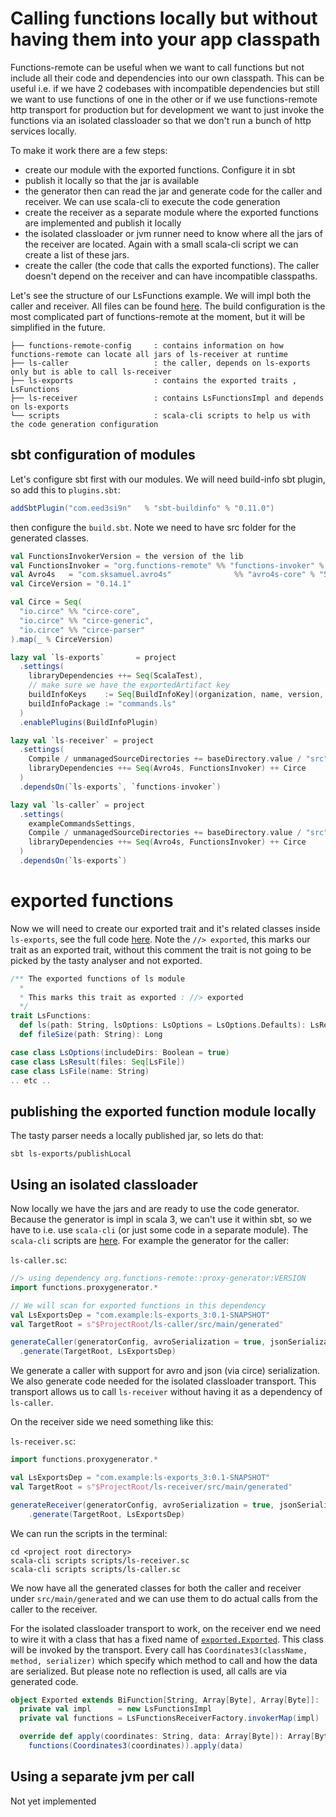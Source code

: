 # Calling functions locally but without having them into your app classpath

Functions-remote can be useful when we want to call functions but not include all their code and dependencies into
our own classpath. This can be useful i.e. if we have 2 codebases with incompatible dependencies but still we want
to use functions of one in the other or if we use functions-remote http transport for production but for development
we want to just invoke the functions via an isolated classloader so that we don't run a bunch of http services locally.

To make it work there are a few steps:
- create our module with the exported functions. Configure it in sbt
- publish it locally so that the jar is available
- the generator then can read the jar and generate code for the caller and receiver. We can use scala-cli to execute the code generation
- create the receiver as a separate module where the exported functions are implemented and publish it locally
- the isolated classloader or jvm runner need to know where all the jars of the receiver are located. Again with a small scala-cli script we can create a list of these jars.
- create the caller (the code that calls the exported functions). The caller doesn't depend on the receiver and can have incompatible classpaths.


Let's see the structure of our LsFunctions example. We will impl both the caller and receiver.
All files can be found [here](../example-commands). The build configuration is the most complicated part
of functions-remote at the moment, but it will be simplified in the future.

```
├── functions-remote-config     : contains information on how functions-remote can locate all jars of ls-receiver at runtime
├── ls-caller                   : the caller, depends on ls-exports only but is able to call ls-receiver
├── ls-exports                  : contains the exported traits , LsFunctions
├── ls-receiver                 : contains LsFunctionsImpl and depends on ls-exports
└── scripts                     : scala-cli scripts to help us with the code generation configuration
```
## sbt configuration of modules

Let's configure sbt first with our modules. We will need build-info sbt plugin, so add this to `plugins.sbt`:

```sbt
addSbtPlugin("com.eed3si9n"   % "sbt-buildinfo" % "0.11.0")
```

then configure the `build.sbt`. Note we need to have src folder for the generated classes.

```sbt
val FunctionsInvokerVersion = the version of the lib
val FunctionsInvoker = "org.functions-remote" %% "functions-invoker" % FunctionsInvokerVersion
val Avro4s   = "com.sksamuel.avro4s"              %% "avro4s-core" % "5.0.5"
val CirceVersion = "0.14.1"

val Circe = Seq(
  "io.circe" %% "circe-core",
  "io.circe" %% "circe-generic",
  "io.circe" %% "circe-parser"
).map(_ % CirceVersion)

lazy val `ls-exports`       = project
  .settings(
    libraryDependencies ++= Seq(ScalaTest),
    // make sure we have the exportedArtifact key
    buildInfoKeys    := Seq[BuildInfoKey](organization, name, version, scalaVersion, "exportedArtifact" -> "ls-receiver_3"),
    buildInfoPackage := "commands.ls"
  )
  .enablePlugins(BuildInfoPlugin)

lazy val `ls-receiver` = project
  .settings(
    Compile / unmanagedSourceDirectories += baseDirectory.value / "src" / "main" / "generated",
    libraryDependencies ++= Seq(Avro4s, FunctionsInvoker) ++ Circe
  )
  .dependsOn(`ls-exports`, `functions-invoker`)

lazy val `ls-caller` = project
  .settings(
    exampleCommandsSettings,
    Compile / unmanagedSourceDirectories += baseDirectory.value / "src" / "main" / "generated",
    libraryDependencies ++= Seq(Avro4s, FunctionsInvoker) ++ Circe
  )
  .dependsOn(`ls-exports`)
```

# exported functions

Now we will need to create our exported trait and it's related classes inside `ls-exports`, 
see the full code [here](../example-commands/ls-exports). Note the `//> exported`, this marks
our trait as an exported trait, without this comment the trait is not going to be picked by
the tasty analyser and not exported.

```scala
/** The exported functions of ls module
  *
  * This marks this trait as exported : //> exported
  */
trait LsFunctions:
  def ls(path: String, lsOptions: LsOptions = LsOptions.Defaults): LsResult
  def fileSize(path: String): Long

case class LsOptions(includeDirs: Boolean = true)
case class LsResult(files: Seq[LsFile])
case class LsFile(name: String)
.. etc ..
```

## publishing the exported function module locally

The tasty parser needs a locally published jar, so lets do that:

```
sbt ls-exports/publishLocal
```

## Using an isolated classloader

Now locally we have the jars and are ready to use the code generator. Because the generator is impl in scala 3, we can't use it
within sbt, so we have to i.e. use `scala-cli` (or just some code in a separate module). 
The `scala-cli` scripts are [here](../example-commands/scripts). For example the generator for the caller:


`ls-caller.sc`:
```scala
//> using dependency org.functions-remote::proxy-generator:VERSION
import functions.proxygenerator.*

// We will scan for exported functions in this dependency
val LsExportsDep = "com.example:ls-exports_3:0.1-SNAPSHOT"
val TargetRoot = s"$ProjectRoot/ls-caller/src/main/generated"

generateCaller(generatorConfig, avroSerialization = true, jsonSerialization = true, classloaderTransport = true)
  .generate(TargetRoot, LsExportsDep)
```
We generate a caller with support for avro and json (via circe) serialization. We also generate code needed for the isolated
classloader transport. This transport allows us to call `ls-receiver` without having it as a dependency of `ls-caller`.

On the receiver side we need something like this:


`ls-receiver.sc`:
```scala
import functions.proxygenerator.*

val LsExportsDep = "com.example:ls-exports_3:0.1-SNAPSHOT"
val TargetRoot = s"$ProjectRoot/ls-receiver/src/main/generated"

generateReceiver(generatorConfig, avroSerialization = true, jsonSerialization = true)
    .generate(TargetRoot, LsExportsDep)
```
We can run the scripts in the terminal:

```shell
cd <project root directory>
scala-cli scripts scripts/ls-receiver.sc
scala-cli scripts scripts/ls-caller.sc
```

We now have all the generated classes for both the caller and receiver under `src/main/generated` and we can use them to do actual calls from the caller to the receiver.

For the isolated classloader transport to work, on the receiver end we need to wire it with a class that has a fixed name of
[`exported.Exported`](../example-commands/ls-receiver/src/main/scala/exported/Exported.scala).
This class will be invoked by the transport. Every call has `Coordinates3(className, method, serializer)` which specify
which method to call and how the data are serialized. But please note no reflection is used, all calls are via generated code.

```scala
object Exported extends BiFunction[String, Array[Byte], Array[Byte]]:
  private val impl      = new LsFunctionsImpl
  private val functions = LsFunctionsReceiverFactory.invokerMap(impl)

  override def apply(coordinates: String, data: Array[Byte]): Array[Byte] =
    functions(Coordinates3(coordinates)).apply(data)
```



## Using a separate jvm per call
Not yet implemented
